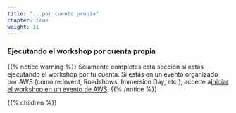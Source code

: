 ```yaml
---
title: "...por cuenta propia"
chapter: true
weight: 11
---
```


### Ejecutando el workshop por cuenta propia


{{% notice warning %}}
Solamente completes esta sección si estás ejecutando el workshop por tu cuenta. Si estás en un evento organizado por AWS (como re:Invent, Roadshows, Immersion Day, etc.), accede a[Iniciar el workshop en un evento de AWS](../aws_event/).
{{% /notice %}}

{{% children %}}